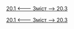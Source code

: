 [20.1 <--- ](20_1.md) [   Зміст   ](README.md) [--> 20.3](20_3.md)



[20.1 <--- ](20_1.md) [   Зміст   ](README.md) [--> 20.3](20_3.md)